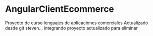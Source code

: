 # AngularClientEcommerce
Proyecto de curso lenguajes de aplicaciones comerciales
Actualizado desde git steven... integrando proyecto
actualizado para eliminar